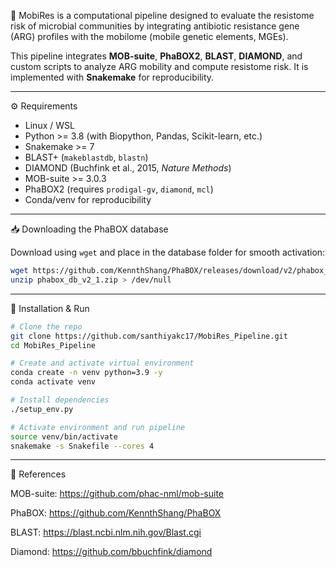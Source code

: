 🧬
MobiRes is a computational pipeline designed to evaluate the resistome risk of microbial communities by integrating antibiotic resistance gene (ARG) profiles with the mobilome (mobile genetic elements, MGEs).

This pipeline integrates **MOB-suite**, **PhaBOX2**, **BLAST**, **DIAMOND**, and custom scripts to analyze ARG mobility and compute resistome risk. It is implemented with **Snakemake** for reproducibility.

---

⚙️ Requirements

* Linux / WSL
* Python >= 3.8 (with Biopython, Pandas, Scikit-learn, etc.)
* Snakemake >= 7
* BLAST+ (`makeblastdb`, `blastn`)
* DIAMOND (Buchfink et al., 2015, *Nature Methods*)
* MOB-suite >= 3.0.3
* PhaBOX2 (requires `prodigal-gv`, `diamond`, `mcl`)
* Conda/venv for reproducibility

---

📥 Downloading the PhaBOX database

Download using `wget` and place in the database folder for smooth activation:

```bash
wget https://github.com/KennthShang/PhaBOX/releases/download/v2/phabox_db_v2_1.zip
unzip phabox_db_v2_1.zip > /dev/null
```

---

🚀 Installation & Run

```bash
# Clone the repo
git clone https://github.com/santhiyakc17/MobiRes_Pipeline.git
cd MobiRes_Pipeline

# Create and activate virtual environment
conda create -n venv python=3.9 -y
conda activate venv

# Install dependencies
./setup_env.py

# Activate environment and run pipeline
source venv/bin/activate
snakemake -s Snakefile --cores 4
```

---


📄 References

MOB-suite: https://github.com/phac-nml/mob-suite

PhaBOX: https://github.com/KennthShang/PhaBOX

BLAST: https://blast.ncbi.nlm.nih.gov/Blast.cgi

Diamond: https://github.com/bbuchfink/diamond



